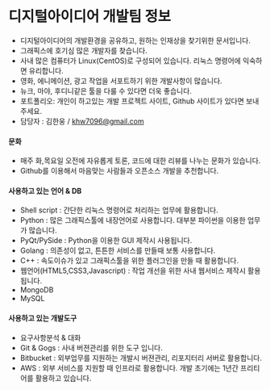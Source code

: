 # 디지털아이디어 개발팀 정보
- 디지털아이디어의 개발환경을 공유하고, 원하는 인재상을 찾기위한 문서입니다.
- 그래픽스에 호기심 많은 개발자를 찾습니다.
- 사내 많은 컴퓨터가 Linux(CentOS)로 구성되어 있습니다. 리눅스 명령어에 익숙하면 유리합니다.
- 영화, 에니메이션, 광고 작업을 서포트하기 위한 개발사항이 많습니다.
- 뉴크, 마야, 후디니같은 툴을 다룰 수 있다면 더욱 좋습니다.
- 포트폴리오: 개인이 하고있는 개발 프로젝트 사이트, Github 사이트가 있다면 보내주세요.
- 담당자 : 김한웅 / khw7096@gmail.com

#### 문화
- 매주 화,목요일 오전에 자유롭게 토론, 코드에 대한 리뷰를 나누는 문화가 있습니다.
- Github를 이용해서 마음맞는 사람들과 오픈소스 개발을 추천합니다.

#### 사용하고 있는 언어 & DB
- Shell script : 간단한 리눅스 명령어로 처리하는 업무에 활용합니다. 
- Python : 많은 그래픽스툴에 내장언어로 사용합니다. 대부분 파이썬을 이용한 업무가 많습니다.
- PyQt/PySide : Python을 이용한 GUI 제작시 사용됩니다.
- Golang : 의존성이 없고, 튼튼한 서비스를 만들때 보통 사용합니다.
- C++ : 속도이슈가 있고 그래픽스툴을 위한 플러그인을 만들 때 활용합니다.
- 웹언어(HTML5,CSS3,Javascript) : 작업 개선을 위한 사내 웹서비스 제작시 활용됩니다.
- MongoDB 
- MySQL

#### 사용하고 있는 개발도구
- 요구사항분석 & 대화
- Git & Gogs : 사내 버젼관리를 위한 도구 입니다.
- Bitbucket : 외부업무를 지원하는 개발시 버젼관리, 리포지터리 서버로 활용합니다.
- AWS : 외부 서비스를 지원할 때 인프라로 활용합니다. 개발 초기에는 1년간 프리티어를 활용하고 있습니다.

